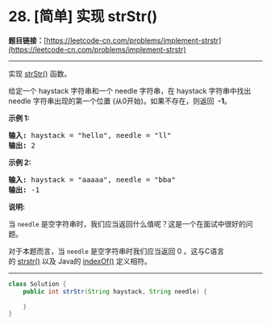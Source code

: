 # 28. [简单] 实现 strStr()

**题目链接：**[https://leetcode-cn.com/problems/implement-strstr](https://leetcode-cn.com/problems/implement-strstr)

---

<div class="content__1Y2H">
 <div class="notranslate">
  <p>实现&nbsp;<a href="https://baike.baidu.com/item/strstr/811469">strStr()</a>&nbsp;函数。</p> 
  <p>给定一个&nbsp;haystack 字符串和一个 needle 字符串，在 haystack 字符串中找出 needle 字符串出现的第一个位置 (从0开始)。如果不存在，则返回&nbsp; <strong>-1</strong>。</p> 
  <p><strong>示例 1:</strong></p> 
  <pre class="language-text"><strong>输入:</strong> haystack = "hello", needle = "ll"
<strong>输出:</strong> 2
</pre> 
  <p><strong>示例 2:</strong></p> 
  <pre class="language-text"><strong>输入:</strong> haystack = "aaaaa", needle = "bba"
<strong>输出:</strong> -1
</pre> 
  <p><strong>说明:</strong></p> 
  <p>当&nbsp;<code>needle</code>&nbsp;是空字符串时，我们应当返回什么值呢？这是一个在面试中很好的问题。</p> 
  <p>对于本题而言，当&nbsp;<code>needle</code>&nbsp;是空字符串时我们应当返回 0 。这与C语言的&nbsp;<a href="https://baike.baidu.com/item/strstr/811469">strstr()</a>&nbsp;以及 Java的&nbsp;<a href="https://docs.oracle.com/javase/7/docs/api/java/lang/String.html#indexOf(java.lang.String)">indexOf()</a>&nbsp;定义相符。</p> 
 </div>
</div>

---

```java
class Solution {
    public int strStr(String haystack, String needle) {
        
    }
}
```